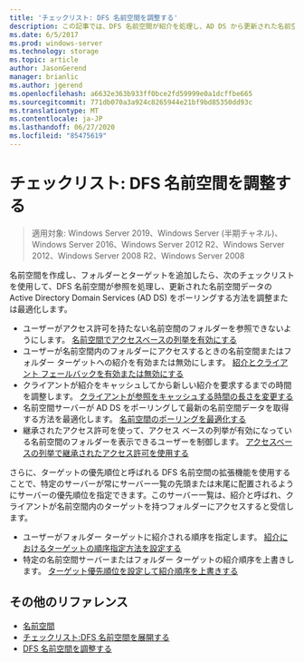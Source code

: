 ```yaml
---
title: 'チェックリスト: DFS 名前空間を調整する'
description: この記事では、DFS 名前空間が紹介を処理し、AD DS から更新された名前空間データをポーリングする方法を最適化する方法について説明します。
ms.date: 6/5/2017
ms.prod: windows-server
ms.technology: storage
ms.topic: article
author: JasonGerend
manager: brianlic
ms.author: jgerend
ms.openlocfilehash: a6632e363b933ff0bce2fd59999e0a1dcffbe665
ms.sourcegitcommit: 771db070a3a924c8265944e21bf9bd85350dd93c
ms.translationtype: MT
ms.contentlocale: ja-JP
ms.lasthandoff: 06/27/2020
ms.locfileid: "85475619"
---
```

# <a name="checklist-tune-a-dfs-namespace"></a>チェックリスト: DFS 名前空間を調整する

> 適用対象: Windows Server 2019、Windows Server (半期チャネル)、Windows Server 2016、Windows Server 2012 R2、Windows Server 2012、Windows Server 2008 R2、Windows Server 2008

名前空間を作成し、フォルダーとターゲットを追加したら、次のチェックリストを使用して、DFS 名前空間が参照を処理し、更新された名前空間データの Active Directory Domain Services (AD DS) をポーリングする方法を調整または最適化します。

-   ユーザーがアクセス許可を持たない名前空間のフォルダーを参照できないようにします。 [名前空間でアクセスベースの列挙を有効にする](enable-access-based-enumeration-on-a-namespace.md)
-   ユーザーが名前空間内のフォルダーにアクセスするときの名前空間またはフォルダー ターゲットへの紹介を有効または無効にします。 [紹介とクライアント フェールバックを有効または無効にする](enable-or-disable-referrals-and-client-failback.md)
-   クライアントが紹介をキャッシュしてから新しい紹介を要求するまでの時間を調整します。 [クライアントが参照をキャッシュする時間の長さを変更する](change-the-amount-of-time-that-clients-cache-referrals.md)
-   名前空間サーバーが AD DS をポーリングして最新の名前空間データを取得する方法を最適化します。 [名前空間のポーリングを最適化する](optimize-namespace-polling.md)
-   継承されたアクセス許可を使って、アクセス ベースの列挙が有効になっている名前空間のフォルダーを表示できるユーザーを制御します。 [アクセスベースの列挙で継承されたアクセス許可を使用する](using-inherited-permissions-with-access-based-enumeration.md)

さらに、ターゲットの優先順位と呼ばれる DFS 名前空間の拡張機能を使用することで、特定のサーバーが常にサーバー一覧の先頭または末尾に配置されるようにサーバーの優先順位を指定できます。このサーバー一覧は、紹介と呼ばれ、クライアントが名前空間内のターゲットを持つフォルダーにアクセスすると受信します。

-   ユーザーがフォルダー ターゲットに紹介される順序を指定します。 [紹介におけるターゲットの順序指定方法を設定する](set-the-ordering-method-for-targets-in-referrals.md)
-   特定の名前空間サーバーまたはフォルダー ターゲットの紹介順序を上書きします。 [ターゲット優先順位を設定して紹介順序を上書きする](set-target-priority-to-override-referral-ordering.md)

## <a name="additional-references"></a>その他のリファレンス

-   [名前空間](https://technet.microsoft.com/library/cc771914(v=ws.11).aspx)
-   [チェックリスト:DFS 名前空間を展開する](checklist-deploy-dfs-namespaces.md)
-   [DFS 名前空間を調整する](tuning-dfs-namespaces.md)


